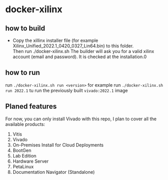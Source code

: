 # docker-xilinx

## how to build

- Copy the xillinx installer file (for example Xilinx_Unified_2022.1_0420_0327_Lin64.bin) to this folder.  
Then run ./docker-xilinx.sh
The builder will ask you for a valid xilinx account (email and password). It is checked at the installation.0

## how to run

run `./docker-xilinx.sh run <version>` for example run `./docker-xilinx.sh run 2022.1` tu run the previously built `vivado:2022.1` image

## Planed features

For now, you can only install Vivado with this repo, I plan to cover all the available products:

1. Vitis
2. Vivado
3. On-Premises Install for Cloud Deployments
4. BootGen
5. Lab Edition
6. Hardware Server
7. PetaLinux
8. Documentation Navigator (Standalone)
